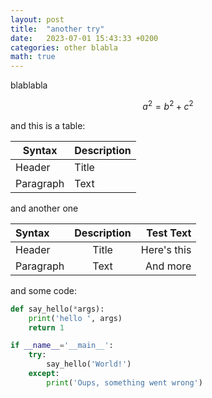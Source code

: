 ```yaml
---
layout: post
title:  "another try"
date:   2023-07-01 15:43:33 +0200
categories: other blabla
math: true
---
```


blablabla

$$ a^2 = b^2 + c^2$$

and this is a table:

| Syntax      | Description |
| ----------- | ----------- |
| Header      | Title       |
| Paragraph   | Text        |

and another one

| Syntax      | Description | Test Text     |
| :---        |    :----:   |          ---: |
| Header      | Title       | Here's this   |
| Paragraph   | Text        | And more      |

and some code:
```python
def say_hello(*args):
    print('hello ', args)
    return 1

if __name__='__main__':
    try: 
        say_hello('World!')
    except:
        print('Oups, something went wrong')
```